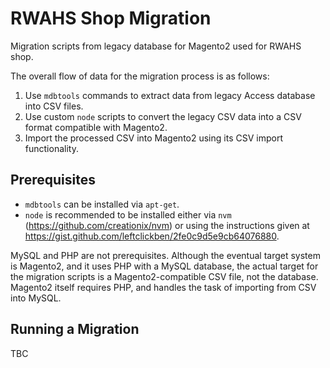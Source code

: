 # RWAHS Shop Migration

Migration scripts from legacy database for Magento2 used for RWAHS shop.

The overall flow of data for the migration process is as follows:

1. Use `mdbtools` commands to extract data from legacy Access database into CSV files.
2. Use custom `node` scripts to convert the legacy CSV data into a CSV format compatible with Magento2.
3. Import the processed CSV into Magento2 using its CSV import functionality.

## Prerequisites

* `mdbtools` can be installed via `apt-get`.
* `node` is recommended to be installed either via `nvm` (https://github.com/creationix/nvm) or using the instructions
  given at https://gist.github.com/leftclickben/2fe0c9d5e9cb64076880.

MySQL and PHP are not prerequisites.  Although the eventual target system is Magento2, and it uses PHP with a MySQL
database, the actual target for the migration scripts is a Magento2-compatible CSV file, not the database.  Magento2
itself requires PHP, and handles the task of importing from CSV into MySQL.

## Running a Migration

TBC
